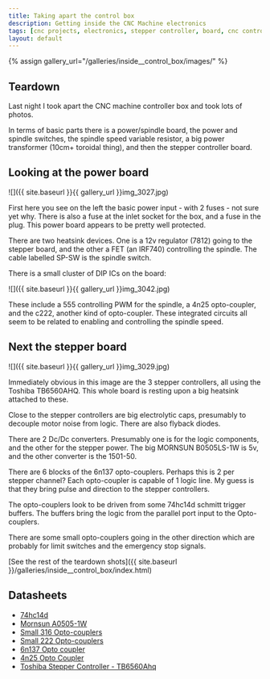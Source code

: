 ```yaml
---
title: Taking apart the control box
description: Getting inside the CNC Machine electronics
tags: [cnc projects, electronics, stepper controller, board, cnc control box]
layout: default
---
```

{% assign gallery_url="/galleries/inside__control_box/images/" %}

## Teardown

Last night I took apart the CNC machine controller box and took lots of photos.

In terms of basic parts there is a power/spindle board, the power and spindle switches, the spindle speed variable resistor, a big power transformer (10cm+ toroidal thing), and then the stepper controller board.

## Looking at the power board

![]({{ site.baseurl }}{{ gallery_url }}img_3027.jpg)

First here you see on the left the basic power input - with 2 fuses - not sure yet why.
There is also a fuse at the inlet socket for the box, and a fuse in the plug.
This power board appears to be pretty well protected.

There are two heatsink devices.
One is a 12v regulator (7812) going to the stepper board, and the other a FET (an IRF740) controlling the spindle.
The cable labelled SP-SW is the spindle switch.

There is a small cluster of DIP ICs on the board:

![]({{ site.baseurl }}{{ gallery_url }}img_3042.jpg)

These include a 555 controlling PWM for the spindle, a 4n25 opto-coupler, and the c222, another kind of opto-coupler.
These integrated circuits all seem to be related to enabling and controlling the spindle speed.

## Next the stepper board

![]({{ site.baseurl }}{{ gallery_url }}img_3029.jpg)

Immediately obvious in this image are the 3 stepper controllers, all using the Toshiba TB6560AHQ.
This whole board is resting upon a big heatsink attached to these.

Close to the stepper controllers are big electrolytic caps, presumably to decouple motor noise from logic. There are also flyback diodes.

There are 2 Dc/Dc converters. Presumably one is for the logic components, and the other for the stepper power.
The big MORNSUN B0505LS-1W is 5v, and the other converter is the 1501-50.

There are 6 blocks of the 6n137 opto-couplers.
Perhaps this is 2 per stepper channel?
Each opto-coupler is capable of 1 logic line.
My guess is that they bring pulse and direction to the stepper controllers.

The opto-couplers look to be driven from some 74hc14d schmitt trigger buffers. The buffers bring the logic from the parallel port input to the Opto-couplers.

There are some small opto-couplers going in the other direction which are probably for limit switches and the emergency stop signals.

[See the rest of the teardown shots]({{ site.baseurl }}/galleries/inside__control_box/index.html)

## Datasheets

* [74hc14d](https://www.farnell.com/datasheets/1678760.pdf)
* [Mornsun A0505-1W](http://www.mornsun-power.com/uploads/pdf/A_(X)T-1W.pdf)
* [Small 316 Opto-couplers](http://www.fairchildsemi.com/ds/MO/MOC3061M.pdf)
* [Small 222 Opto-couplers](http://www.toshiba.com/taec/components2/Datasheet_Sync/200709/DST_TLP222G-TDE_EN_4458.pdf)
* [6n137 Opto coupler](http://www.fairchildsemi.com/ds/6N/6N137.pdf)
* [4n25 Opto Coupler](http://www.vishay.com/docs/83725/4n25.pdf)
* [Toshiba Stepper Controller - TB6560Ahq](http://www.toshiba.com/taec/components2/Datasheet_Sync/201103/DST_TB6560-TDE_EN_27885.pdf)
